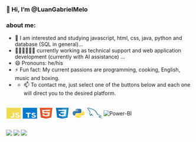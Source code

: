 ### 👋 Hi, I’m @LuanGabrielMelo
### about me:

- 👀 I am interested and studying javascript, html, css, java, python and database (SQL in general)...
- 👨🏾‍💼👨🏾‍💻 currently working as technical support and web application development (currently with AI assistance) ...
- 😄 Pronouns: he/his
- ⚡ Fun fact: My current passions are programming, cooking, English, music and boxing.
- - 📫 To contact me, just select one of the buttons below and each one will direct you to the desired platform.


 <div style="display: inline_block"><br>
  <img align="center" alt="Rafa-Js" height="30" width="40" src="https://raw.githubusercontent.com/devicons/devicon/master/icons/javascript/javascript-plain.svg">
  <img align="center" alt="Rafa-Ts" height="30" width="40" src="https://raw.githubusercontent.com/devicons/devicon/master/icons/typescript/typescript-plain.svg">
  <img align="center" alt="Rafa-HTML" height="30" width="40" src="https://raw.githubusercontent.com/devicons/devicon/master/icons/html5/html5-original.svg">
  <img align="center" alt="Rafa-CSS" height="30" width="40" src="https://raw.githubusercontent.com/devicons/devicon/master/icons/css3/css3-original.svg">
  <img align="center" alt="Rafa-Python" height="30" width="40" src="https://raw.githubusercontent.com/devicons/devicon/master/icons/python/python-original.svg">
  <img align="center" alt="SQL" height="30" width="40" src="https://raw.githubusercontent.com/devicons/devicon/master/icons/mysql/mysql-original.svg">
  <img align="center" alt="Power-BI" height="30" width="40" src="https://github.com/microsoft/PowerBI-Icons/raw/main/SVG/Power-BI.svg">
</div>
  
  ##
 
<div> 
  
  <a href="https://www.instagram.com/lg_melo92/" target="_blank"><img src="https://img.shields.io/badge/-Instagram-%23E4405F?style=for-the-badge&logo=instagram&logoColor=white" target="_blank"></a> 
  <a href = "mailto:luansantomelo@gmail.com"><img src="https://img.shields.io/badge/-Gmail-%23333?style=for-the-badge&logo=gmail&logoColor=white" target="_blank"></a>
  <a href="https://www.linkedin.com/in/luan-gabriel-685318254/" target="_blank"><img src="https://img.shields.io/badge/-LinkedIn-%230077B5?style=for-the-badge&logo=linkedin&logoColor=white" target="_blank"></a> 
  
</div>


